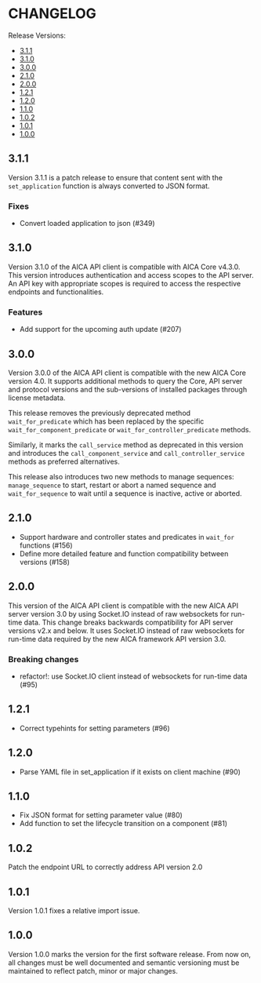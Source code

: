 # CHANGELOG

Release Versions:

- [3.1.1](#311)
- [3.1.0](#310)
- [3.0.0](#300)
- [2.1.0](#210)
- [2.0.0](#200)
- [1.2.1](#121)
- [1.2.0](#120)
- [1.1.0](#102)
- [1.0.2](#102)
- [1.0.1](#101)
- [1.0.0](#100)

## 3.1.1

Version 3.1.1 is a patch release to ensure that content sent with the `set_application` function is always converted to
JSON format.

### Fixes

- Convert loaded application to json (#349)

## 3.1.0

Version 3.1.0 of the AICA API client is compatible with AICA Core v4.3.0. This version introduces authentication and
access scopes to the API server. An API key with appropriate scopes is required to access the respective endpoints and
functionalities.

### Features

- Add support for the upcoming auth update (#207)

## 3.0.0

Version 3.0.0 of the AICA API client is compatible with the new AICA Core version 4.0. It supports additional methods to
query the Core, API server and protocol versions and the sub-versions of installed packages through license metadata.

This release removes the previously deprecated method `wait_for_predicate` which has been replaced by the specific
`wait_for_component_predicate` or `wait_for_controller_predicate` methods.

Similarly, it marks the `call_service` method as deprecated in this version and introduces the `call_component_service`
and `call_controller_service` methods as preferred alternatives.

This release also introduces two new methods to manage sequences: `manage_sequence` to start, restart or abort a named
sequence and `wait_for_sequence` to wait until a sequence is inactive, active or aborted.

## 2.1.0

- Support hardware and controller states and predicates in `wait_for` functions (#156)
- Define more detailed feature and function compatibility between versions (#158)

## 2.0.0

This version of the AICA API client is compatible with the new AICA API server version 3.0 by using Socket.IO instead of
raw websockets for run-time data. This change breaks backwards compatibility for API server versions v2.x and below.
It uses Socket.IO instead of raw websockets for run-time data required by the new AICA framework API version 3.0.

### Breaking changes

- refactor!: use Socket.IO client instead of websockets for run-time data (#95)

## 1.2.1

- Correct typehints for setting parameters (#96)

## 1.2.0

- Parse YAML file in set_application if it exists on client machine (#90)

## 1.1.0

- Fix JSON format for setting parameter value (#80)
- Add function to set the lifecycle transition on a component (#81)

## 1.0.2

Patch the endpoint URL to correctly address API version 2.0

## 1.0.1

Version 1.0.1 fixes a relative import issue.

## 1.0.0

Version 1.0.0 marks the version for the first software release. From now on, all changes must be well documented and
semantic versioning must be maintained to reflect patch, minor or major changes.
